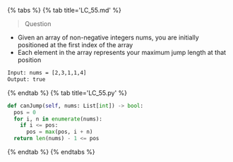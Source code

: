{% tabs %}
{% tab title='LC_55.md' %}

> Question

* Given an array of non-negative integers nums, you are initially positioned at the first index of the array
* Each element in the array represents your maximum jump length at that position

```txt
Input: nums = [2,3,1,1,4]
Output: true
```

{% endtab %}
{% tab title='LC_55.py' %}

```py
def canJump(self, nums: List[int]) -> bool:
  pos = 0
  for i, n in enumerate(nums):
    if i <= pos:
      pos = max(pos, i + n)
  return len(nums) - 1 <= pos
```

{% endtab %}
{% endtabs %}
